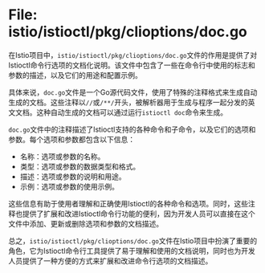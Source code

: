 # File: istio/istioctl/pkg/clioptions/doc.go

在Istio项目中，`istio/istioctl/pkg/clioptions/doc.go`文件的作用是提供了对Istioctl命令行选项的文档化说明。该文件中包含了一些在命令行中使用的标志和参数的描述，以及它们的用途和配置示例。

具体来说，`doc.go`文件是一个Go源代码文件，使用了特殊的注释格式来生成自动生成的文档。这些注释以`//`或`/**/`开头，被解析器用于生成与程序一起分发的英文文档。这种自动生成的文档可以通过运行`istioctl doc`命令来生成。

`doc.go`文件中的注释描述了Istioctl支持的各种命令和子命令，以及它们的选项和参数。每个选项和参数都包含以下信息：

- 名称：选项或参数的名称。
- 类型：选项或参数的数据类型和格式。
- 描述：选项或参数的说明和用途。
- 示例：选项或参数的使用示例。

这些信息有助于使用者理解和正确使用Istioctl的各种命令和选项。同时，这些注释也提供了扩展和改进Istioctl命令行功能的便利，因为开发人员可以直接在这个文件中添加、更新或删除选项和参数的文档描述。

总之，`istio/istioctl/pkg/clioptions/doc.go`文件在Istio项目中扮演了重要的角色，它为Istioctl命令行工具提供了易于理解和使用的文档说明，同时也为开发人员提供了一种方便的方式来扩展和改进命令行选项的文档描述。

